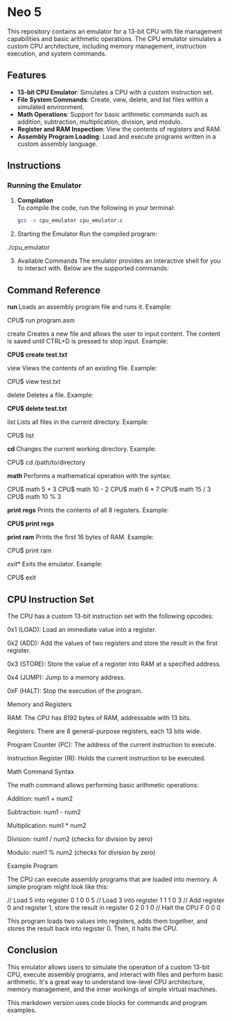 # Neo 5

This repository contains an emulator for a 13-bit CPU with file management capabilities and basic arithmetic operations. The CPU emulator simulates a custom CPU architecture, including memory management, instruction execution, and system commands. 

## Features
- **13-bit CPU Emulator**: Simulates a CPU with a custom instruction set.
- **File System Commands**: Create, view, delete, and list files within a simulated environment.
- **Math Operations**: Support for basic arithmetic commands such as addition, subtraction, multiplication, division, and modulo.
- **Register and RAM Inspection**: View the contents of registers and RAM.
- **Assembly Program Loading**: Load and execute programs written in a custom assembly language.

## Instructions

### Running the Emulator

1. **Compilation**  
   To compile the code, run the following in your terminal:
   ```bash
   gcc -o cpu_emulator cpu_emulator.c

2. Starting the Emulator
Run the compiled program:

./cpu_emulator


3. Available Commands
The emulator provides an interactive shell for you to interact with. Below are the supported commands:

## Command Reference

**run <filename>**
Loads an assembly program file and runs it.
Example:

CPU$ run program.asm

create <filename>
Creates a new file and allows the user to input content. The content is saved until CTRL+D is pressed to stop input.
Example:

**CPU$ create test.txt**

view <filename>
Views the contents of an existing file.
Example:

CPU$ view test.txt

delete <filename>
Deletes a file.
Example:

**CPU$ delete test.txt**

list
Lists all files in the current directory.
Example:

CPU$ list

**cd <directory>**
Changes the current working directory.
Example:

CPU$ cd /path/to/directory

**math <expression>**
Performs a mathematical operation with the syntax:

CPU$ math 5 + 3
CPU$ math 10 - 2
CPU$ math 6 * 7
CPU$ math 15 / 3
CPU$ math 10 % 3

**print regs**
Prints the contents of all 8 registers.
Example:

**CPU$ print regs**

**print ram**
Prints the first 16 bytes of RAM.
Example:

CPU$ print ram

*exit**
Exits the emulator.
Example:

CPU$ exit


## CPU Instruction Set

The CPU has a custom 13-bit instruction set with the following opcodes:

0x1 (LOAD): Load an immediate value into a register.

0x2 (ADD): Add the values of two registers and store the result in the first register.

0x3 (STORE): Store the value of a register into RAM at a specified address.

0x4 (JUMP): Jump to a memory address.

0xF (HALT): Stop the execution of the program.


Memory and Registers

RAM: The CPU has 8192 bytes of RAM, addressable with 13 bits.

Registers: There are 8 general-purpose registers, each 13 bits wide.

Program Counter (PC): The address of the current instruction to execute.

Instruction Register (IR): Holds the current instruction to be executed.


Math Command Syntax

The math command allows performing basic arithmetic operations:

Addition: num1 + num2

Subtraction: num1 - num2

Multiplication: num1 * num2

Division: num1 / num2 (checks for division by zero)

Modulo: num1 % num2 (checks for division by zero)


Example Program

The CPU can execute assembly programs that are loaded into memory. A simple program might look like this:

// Load 5 into register 0
1 0 0 5
// Load 3 into register 1
1 1 0 3
// Add register 0 and register 1, store the result in register 0
2 0 1 0
// Halt the CPU
F 0 0 0

This program loads two values into registers, adds them together, and stores the result back into register 0. Then, it halts the CPU.

## Conclusion

This emulator allows users to simulate the operation of a custom 13-bit CPU, execute assembly programs, and interact with files and perform basic arithmetic. It's a great way to understand low-level CPU architecture, memory management, and the inner workings of simple virtual machines.

This markdown version uses code blocks for commands and program examples.

